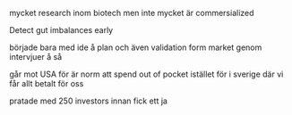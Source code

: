 mycket research inom biotech men inte mycket är commersialized

Detect gut imbalances early

började bara med ide å plan och även validation form market genom intervjuer å så

går mot USA för är norm att spend out of pocket istället för i sverige där vi får allt betalt för oss

pratade med 250 investors innan fick ett ja



